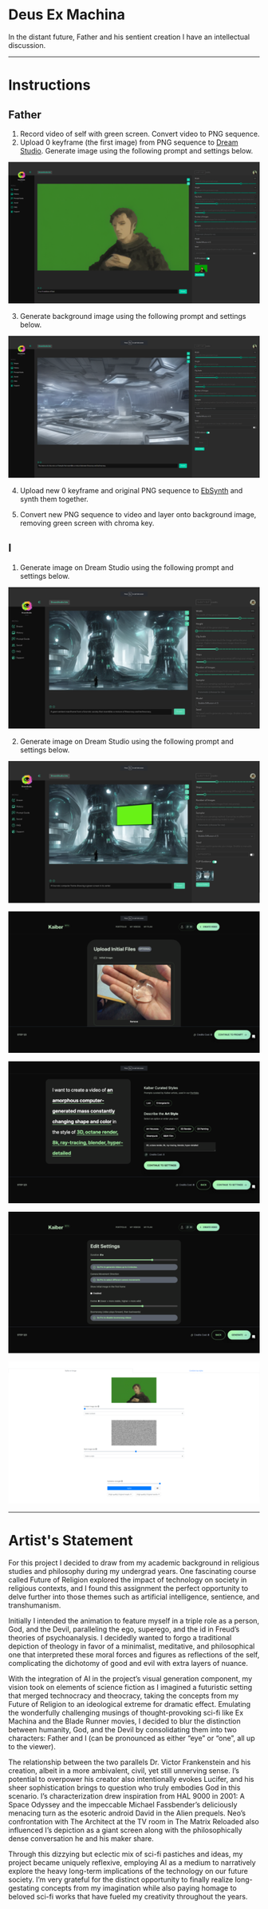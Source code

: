 # Deus Ex Machina

In the distant future, Father and his sentient creation I have an intellectual discussion.

---

# Instructions

## Father
1. Record video of self with green screen. Convert video to PNG sequence.
2. Upload 0 keyframe (the first image) from PNG sequence to [Dream Studio](https://beta.dreamstudio.ai/generate). Generate image using the following prompt and settings below. 

![Father - Dream Studio Settings](/settings/Father%20-%20Dream%20Studio%20Settings.png)

3. Generate background image using the following prompt and settings below. 

![Father Background - Dream Studio Settings](/settings/Father%20Background%20-%20Dream%20Studio%20Settings.png)

4. Upload new 0 keyframe and original PNG sequence to [EbSynth](https://ebsynth.com/) and synth them together.

5. Convert new PNG sequence to video and layer onto background image, removing green screen with chroma key.

## I
1. Generate image on Dream Studio using the following prompt and settings below.

![I - Dream Studio Settings](/settings/I%20-%20Dream%20Studio%20Settings.png)

2. Generate image on Dream Studio using the following prompt and settings below.

![I (Edited) - Dream Studio Settings](/settings/I%20(Edited)%20-%20Dream%20Studio%20Settings.png)

![I - Kaiber Settings 1](/settings/I%20-%20Kaiber%20Settings%201.png)

![I - Kaiber Settings 2](/settings/I%20-%20Kaiber%20Settings%202.png)

![I - Kaiber Settings 3](/settings/I%20-%20Kaiber%20Settings%203.png)

![I - Arbitrary Transfer Settings](/settings/I%20-%20Arbitrary%20Transfer%20Settings.png)

---

# Artist's Statement

For this project I decided to draw from my academic background in religious studies and philosophy during my undergrad years. One fascinating course called Future of Religion explored the impact of technology on society in religious contexts, and I found this assignment the perfect opportunity to delve further into those themes such as artificial intelligence, sentience, and transhumanism. 

Initially I intended the animation to feature myself in a triple role as a person, God, and the Devil, paralleling the ego, superego, and the id in Freud’s theories of psychoanalysis. I decidedly wanted to forgo a traditional depiction of theology in favor of a minimalist, meditative, and philosophical one that interpreted these moral forces and figures as reflections of the self, complicating the dichotomy of good and evil with extra layers of nuance. 

With the integration of AI in the project’s visual generation component, my vision took on elements of science fiction as I imagined a futuristic setting that merged technocracy and theocracy, taking the concepts from my Future of Religion to an ideological extreme for dramatic effect. Emulating the wonderfully challenging musings of thought-provoking sci-fi like Ex Machina and the Blade Runner movies, I decided to blur the distinction between humanity, God, and the Devil by consolidating them into two characters: Father and I (can be pronounced as either “eye” or “one”, all up to the viewer). 

The relationship between the two parallels Dr. Victor Frankenstein and his creation, albeit in a more ambivalent, civil, yet still unnerving sense. I’s potential to overpower his creator also intentionally evokes Lucifer, and his sheer sophistication brings to question who truly embodies God in this scenario. I’s characterization drew inspiration from HAL 9000 in 2001: A Space Odyssey and the impeccable Michael Fassbender’s deliciously menacing turn as the esoteric android David in the Alien prequels. Neo’s confrontation with The Architect at the TV room in The Matrix Reloaded also influenced I’s depiction as a giant screen along with the philosophically dense conversation he and his maker share. 

Through this dizzying but eclectic mix of sci-fi pastiches and ideas, my project became uniquely reflexive, employing AI as a medium to narratively explore the heavy long-term implications of the technology on our future society. I’m very grateful for the distinct opportunity to finally realize long-gestating concepts from my imagination while also paying homage to beloved sci-fi works that have fueled my creativity throughout the years.



